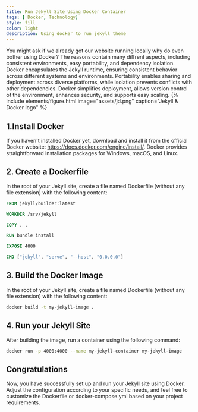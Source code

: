 ```yaml
---
title: Run Jekyll Site Using Docker Container
tags: [ Docker, Technology]
style: fill 
color: light
description: Using docker to run jekyll theme
---
```

You might ask if we already got our website running locally why do even bother using Docker? The reasons contain many diffrent aspects, including consistent environments, easy portability, and dependency isolation. Docker encapsulates the Jekyll runtime, ensuring consistent behavior across different systems and environments. Portability enables sharing and deployment across diverse platforms, while isolation prevents conflicts with other dependencies. Docker simplifies deployment, allows version control of the environment, enhances security, and supports easy scaling. 
{% include elements/figure.html image="assets/jd.png" caption="Jekyll & Docker logo" %}

## 1.Install Docker
If you haven't installed Docker yet, download and install it from the official Docker website: https://docs.docker.com/engine/install/. Docker provides straightforward installation packages for Windows, macOS, and Linux.

## 2. Create a Dockerfile
In the root of your Jekyll site, create a file named Dockerfile (without any file extension) with the following content:
```Dockerfile
FROM jekyll/builder:latest

WORKDIR /srv/jekyll

COPY . .

RUN bundle install

EXPOSE 4000

CMD ["jekyll", "serve", "--host", "0.0.0.0"]

```
## 3. Build the Docker Image
In the root of your Jekyll site, create a file named Dockerfile (without any file extension) with the following content:
```Bash
docker build -t my-jekyll-image .
```

## 4. Run your Jekyll Site
After building the image, run a container using the following command:
```Bash
docker run -p 4000:4000 --name my-jekyll-container my-jekyll-image
```

## Congratulations 
Now, you have successfully set up and run your Jekyll site using Docker. Adjust the configuration according to your specific needs, and feel free to customize the Dockerfile or docker-compose.yml based on your project requirements.